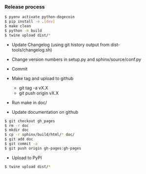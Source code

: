 ### Release process

```bash
$ pyenv activate python-dogecoin
$ pip install -e .[dev]
$ make clean
$ python -m build
$ twine upload dist/*
```

* Update Changelog (using git history output from dist-tools/changelog.sh)

* Change version numbers in setup.py and sphinx/source/conf.py

* Commit

* Make tag and upload to github

    - git tag -a vX.X
    - git push origin vX.X

* Run make in doc/

* Update documentation on github

```bash
$ git checkout gh_pages
$ rm -r doc
$ mkdir doc
$ cp -r sphinx/build/html/* doc/
$ git add doc
$ git commit -a
$ git push origin gh-pages:gh-pages
```

* Upload to PyPI

```bash
$ twine upload dist/*
```
